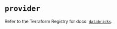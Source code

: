 # `provider`

Refer to the Terraform Registry for docs: [`databricks`](https://registry.terraform.io/providers/databricks/databricks/1.40.0/docs).

